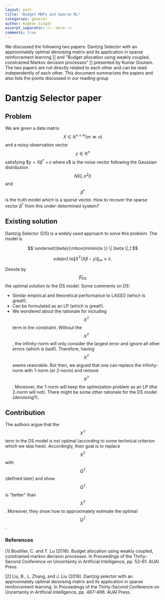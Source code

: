 ```yaml
---
layout: post
title: "Budget MDPs and Sparse RL"
categories: general
author: Raghav Singal
excerpt_separator: <!--more-->
comments: true
---
```



We discussed the following two papers: Dantzig Selector with an approximately optimal denoising matrix and its application in sparse reinforcement learning [] and "Budget allocation using weakly coupled, constrained Markov decision processes" [] presented by Kumar Goutam. The two papers are not directly related to each other and can be read independently of each other. This document summarizes the papers and also lists the points discussed in our reading group

<!--more-->

# Dantzig Selector paper

## Problem

We are given a data matrix $$X \in \mathbb{R}^{n\times m} (m \gg n)$$ and a noisy observation vector $$y \in \mathbb{R}^n$$ satisfying $$y=X\beta^* + \epsilon$ where $\epsilon$$ is the noise vector following the Gaussian distribution $$N(0,\sigma^2 I)$$ and $$\beta^*$$ is the truth model which is a sparse vector. How to recover the sparse vector $\beta^*$ from this under-determined system?

## Existing solution

Dantzig Selector (DS) is a widely used approach to solve this problem. The model is


$$
\underset{\beta}{\mbox{minimize }}  \| \beta \|_1
$$

$$ 
\text{subject to}  \| X^T (X\beta - y)  \|_{\infty} \leq \lambda.
$$


Denote by $$\hat{\beta}_{\text{DS}}$$ the optimal solution to the DS model. Some comments on DS:

* Similar empirical and theoretical performance to LASSO (which is great!).
* Can be formulated as an LP (which is great!).
* We wondered about the rationale for including $$X^T$$ term in the constraint. Without the $$X^T$$, the infinity-norm will only consider the largest error and ignore all other errors (which is bad!). Therefore, having $$X^T$$ seems reaonable. But then, we argued that one can replace the infinity-norm with 1-norm (or 2-norm) and remove $$X^T$$. Moreover, the 1-norm will keep the optimization problem as an LP (the 2-norm will not). There might be some other rationale for the DS model (_denoising_?).

## Contribution

The authors argue that the $$X^T$$ term in the DS model is not optimal (according to some technical criterion which we skip here). Accordingly, their goal is to replace $$X^T$$ with $$Q^T$$ (defined later) and show $$Q^T$$ is "better" than $$X^T$$. Moreover, they show how to approximately estimate the optimal $$Q^T$$.




### References

[1] Boutilier, C. and T. Lu (2016). Budget allocation using weakly coupled, constrained markov decision processes. In Proceedings of the Thirty-Second Conference on Uncertainty in Artificial Intelligence, pp. 52–61. AUAI Press.

[2] Liu, B., L. Zhang, and J. Liu (2016). Dantzig selector with an approximately optimal denoising matrix and its application in sparse reinforcement learning. In Proceedings of the Thirty-Second Conference on Uncertainty in Artificial Intelligence, pp. 487–496. AUAI Press.